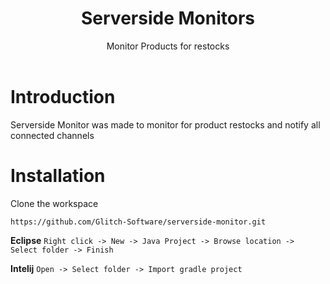 <h1 align="center">Serverside Monitors</h1>
<div align="center">
	Monitor Products for restocks
</div>
<br />

# Introduction
Serverside Monitor was made to monitor for product restocks and notify all connected channels

# Installation
Clone the workspace
```
https://github.com/Glitch-Software/serverside-monitor.git
```

**Eclipse**
```Right click -> New -> Java Project -> Browse location -> Select folder -> Finish```

**Intelij**
```Open -> Select folder -> Import gradle project```

